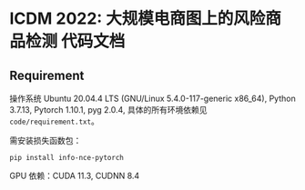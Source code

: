 # ICDM 2022: 大规模电商图上的风险商品检测 代码文档

## Requirement

操作系统 Ubuntu 20.04.4 LTS (GNU/Linux 5.4.0-117-generic x86_64), Python 3.7.13, Pytorch 1.10.1, pyg 2.0.4, 具体的所有环境依赖见 ``code/requirement.txt``。

需安装损失函数包：
```
pip install info-nce-pytorch
```

GPU 依赖：CUDA 11.3, CUDNN 8.4
